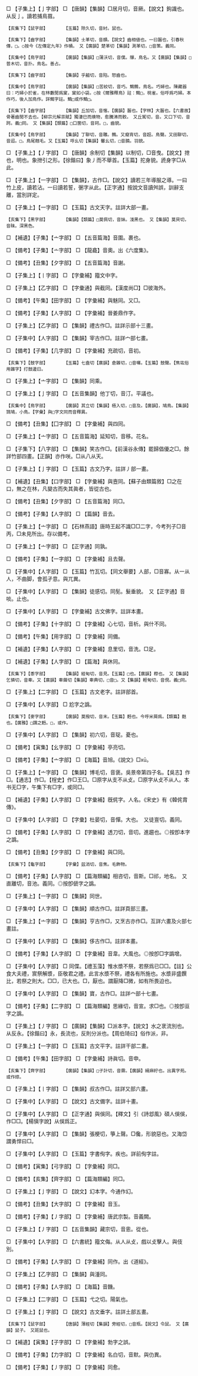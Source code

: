 <!-- { "loadSidebar": true } -->
□	【子集上】【亅字部】	□	【唐韻】【集韻】□居月切，音厥。【說文】鉤識也。从反亅。讀若捕鳥罬。

	【亥集下】【鼠字部】		【玉篇】除久切，音紂。鼠也。

	【亥集下】【齒字部】		【集韻】士革切，音賾。【說文】齒相値也。一曰齧也，引春秋傳，□。○按今《左傳定九年》作幘。　又【廣韻】楚革切【集韻】測革切，□音策。義同。

	【亥集中】【鳥字部】		【廣韻】【集韻】□蒲沃切，音僕。鸔，鳥名。又【廣韻】【集韻】□普木切，音扑。鳥名。善占。

	【亥集下】【齒字部】		【集韻】乎韽切，音陷。怒齒也。

	【亥集中】【鳥字部】		【廣韻】【集韻】□苦絞切，音巧。鷦鷯，鳥名。巧婦也。陳藏器曰：巧婦小於雀，在林藪閒爲窠，窠如小袋。○按《爾雅釋鳥》註：鷦□，桃雀。俗呼爲巧婦。本作巧，後人加鳥作。詳鷦字註。鷦□或作鷦□。

	【亥集下】【齒字部】		【集韻】丘加切，音愘。【廣韻】齧也。【字林】大齧也。【六書故】骨著齒閒不去也。【柳宗元解祟賦】獨淒巳而燠物，愈騰沸而骹。　又丘駕切，音。又口下切，音跒。義□同。　又【集韻】【類篇】□口箇切，音珂。□，齒貌。

	【亥集中】【鳥字部】		【集韻】丁聊切，音雕。鷯。又癡宵切，音超。鳥聲。又田聊切，音迢。□，鳥尾翹毛。又【玉篇】呼幺切【集韻】馨幺切，□音膮。羽貌。

□	【子集上】【丿字部】	□	【唐韻】余制切【集韻】以制切，□音曳。【說文】抴也，明也。象抴引之形。【徐鍇曰】象丿而不舉首。【玉篇】拕身貌。虒身字□从此。

□	【子集上】【一字部】	□	【集韻】，古作□。【說文】讀若三年導服之導。一曰竹上皮，讀若沾。一曰讀若誓，弻字从此。【正字通】按說文音讀舛誤，訓辭支離，當別詳定。

□	【子集上】【一字部】	□	【玉篇】古文天字。註詳大部一畫。

	【亥集下】【黑字部】		【集韻】【類篇】□莫佩切，音妹。淺黑也。　又【集韻】莫貝切，音昧。深黑色。

□	【補遺】【子集】【亠字部】	□	【五音篇海】音圍。裹也。

□	【備考】【子集】【亠字部】	□	【龍龕】音奧。出《六度集》。

□	【備考】【丑集】【夕字部】	□	【五音篇海】音謝。

□	【子集上】【丨字部】	□	【字彙補】籀文中字。

□	【子集上】【乙字部】	□	【字彙通】與截同。【漢度尚□】□彼海外。

□	【備考】【午集】【田字部】	□	【字彙補】與魅同。又□。

□	【備考】【子集】【人字部】	□	【字彙補】晉姜鼎作字。

□	【子集上】【乙字部】	□	【集韻】禮古作□。註詳示部十三畫。

□	【子集中】【人字部】	□	【集韻】宰古作□。註詳宀部七畫。

□	【備考】【子集】【几字部】	□	【字彙補】充疏切，音初。

	【亥集下】【鼓字部】		【玉篇】七盍切【廣韻】倉雜切，□音囃。【玉篇】鼓聲。【焦竑俗用雜字】打鼓邊曰。

□	【子集上】【亠字部】	□	【集韻】同乘。

□	【子集上】【亅字部】	□	【五音集韻】他丁切，音汀。平議也。

	【亥集中】【鳥字部】		【廣韻】其立切【集韻】極入切，□音及。【廣韻】，鳩鳥。【集韻】鷑鳩，小鳥。【字彙】與□字文同而音釋異。

□	【備考】【丑集】【囗字部】	□	【字彙補】與四同。

□	【子集上】【亠字部】	□	【五音篇海】延知切，音移。花名。

□	【子集下】【八字部】	□	【集韻】笑古作□。【前漢谷永傳】罷歸倡優之□。餘詳竹部四畫。【正韻】亦作咲。□从八从天。

□	【子集上】【亅字部】	□	【玉篇】古文乃字。註詳丿部一畫。

□	【補遺】【丑集】【口字部】	□	【字彙補】與壼同。【蘇子由類篇敘】□之在口，無之在林，凡變古而失其眞者，皆從古也。

□	【備考】【丑集】【夕字部】	□	【五音篇海】同□。

□	【備考】【子集】【人字部】	□	【篇韻】音去。

□	【子集上】【亠字部】	□	【石林燕語】唐時王起不識□□二字，今考列子□音丙，□未見所出。存以備考。

□	【子集上】【亠字部】	□	【正字通】同孰。

□	【備考】【子集】【一字部】	□	【字彙補】且去聲。

□	【子集中】【人字部】	□	【玉篇】竹瓦切。【同文舉要】人部，□音寡。从一从人，不曲脚，會孤孑意。與兀異。

□	【子集中】【人字部】	□	【集韻】徒感切。同髧。髮垂貌。　又【正字通】音啖。止也。

□	【子集中】【人字部】	□	【字彙補】古文佛字。註詳本畫。

□	【備考】【子集】【十字部】	□	【字彙補】心七切，音析。與什不同。

□	【備考】【午集】【用字部】	□	【字彙補】同備。

□	【補遺】【子集】【人字部】	□	【字彙補】息里切，音洗。□足。

□	【補遺】【子集】【人字部】	□	【篇海】與休同。

	【亥集下】【黍字部】		【集韻】經甸切，音見。【玉篇】□也。【廣韻】穄也。　又【集韻】乞憐切，音牽。又【廣韻】牽繭切【集韻】牽典切，□音□。又【集韻】輕甸切，音俔。義□同。

□	【子集上】【二字部】	□	【玉篇】古文老字。註詳部首。

□	【子集中】【人字部】	□	尬字之譌。

	【亥集下】【麥字部】		【廣韻】莫撥切，音末。【玉篇】麪也。今呼米屑爲。【類篇】麩也。【廣雅】□謂之麪。□，或作。

□	【子集中】【人字部】	□	【集韻】初六切，音珿。憂也。

□	【備考】【寅集】【幺字部】	□	【字彙補】亭亮切。

□	【備考】【子集】【亠字部】	□	【海篇】音旭。《說文》□xū。

□	【子集上】【亠字部】	□	【集韻】博毛切，音褒。吳景帝第四子名。【吳志】作□。【通志】作□。【桯史】作□王□。□原字从支不从攴。□原字从攴不从人。本书无□字，午集下有□字，或同□。

□	【補遺】【子集】【人字部】	□	【字彙補】旣侂字。人名。《宋史》有《韓侂胄傳》。

□	【子集中】【人字部】	□	【字彙】杜晏切，音憚。大也。　又徒亶切。義同。

□	【備考】【子集】【人字部】	□	【字彙補】透刀切，音叨。進趨也。◎按卽本字之譌。

□	【備考】【丑集】【夕字部】	□	【字彙補】與□同。

	【亥集下】【龜字部】		【字彙】兹消切，音焦。毛飾物。

□	【備考】【子集】【人字部】	□	【篇海類編】相咨切，音斯。□祁，地名。　又直離切，音池。義同。◎按卽傂字之譌。

□	【子集上】【一字部】	□	【集韻】同世。

□	【子集中】【人字部】	□	【集韻】順古作□。註詳頁部三畫。

□	【子集上】【亠字部】	□	【集韻】亨古作□，又烹古亦作□。互詳六畫及火部七畫註。

□	【子集中】【人字部】	□	【集韻】侈古作□。註詳本畫。

□	【備考】【子集】【人字部】	□	【字彙補】音韋。大風也。◎按卽□字譌增。

□	【子集中】【人字部】	□	同偞。【禮玉藻】惟水漿不祭，若祭爲已□□。【註】公食大夫禮，賔祭解漿，臣敬君之禮。此言水漿不祭，禮各有所施也。水漿非盛饌比，若祭之則大。□□，已大也。□，厭也。謂厭降□微，如有所畏迫也。

□	【子集中】【人字部】	□	【集韻】寶，古作□。註詳宀部十七畫。

□	【備考】【子集】【二字部】	□	【篇海類編】思緣切，音宣。求□也。◎按卽亘字之譌。

□	【子集上】【丿字部】	□	【廣韻】【集韻】□派本字。【說文】水之衺流別也。从反永。【徐鍇曰】永，長流也，反則分派也。【周伯琦曰】俗作派，非。

□	【子集上】【一字部】	□	【玉篇】古文平字。註詳干部二畫。

□	【備考】【午集】【田字部】	□	【字彙補】詩眞切。音申。

	【亥集下】【齊字部】		【廣韻】【集韻】□子計切，音霽。【廣韻】緝麻紵也。出異字苑。或作縩。

□	【子集上】【丨字部】	□	【集韻】叔古作□。註詳又部六畫。

□	【子集中】【人字部】	□	【說文】古文備字。註詳十畫。

□	【子集中】【人字部】	□	【正字通】與俁同。【釋文】引《詩邶風》碩人俁俁，作□□。【楊愼字說】从俁爲正。

□	【子集中】【人字部】	□	【集韻】張梗切，箏上聲。□儳，形貌惡也。又海岱謂勇悍曰□。

□	【子集中】【人字部】	□	【玉篇】字書侚字。疾也。詳前侚字註。

□	【備考】【寅集】【弓字部】	□	【字彙補】同□。

□	【備考】【亥集】【齊字部】	□	【篇海類編】同□。

□	【子集上】【亅字部】	□	【說文】幻本字。今通作幻。

□	【備考】【丑集】【大字部】	□	【字彙補】音玉。

□	【備考】【子集】【丿字部】	□	【字彙補】唐武宗製。音義闕。

□	【子集上】【丿字部】	□	【五音集韻】藏宗切，音悤。從也。

□	【子集中】【人字部】	□	【六書統】籀文侮。从人从攴，戲以攴擊人。與伎別。

□	【備考】【子集】【人字部】	□	【字彙補】同作。出《道經》。

□	【子集上】【乙字部】	□	【集韻】與湩同。

□	【備考】【子集】【人字部】	□	【海篇】音饑。

□	【子集上】【二字部】	□	【玉篇】弋之切。陽氣也。

□	【子集上】【亅字部】	□	【說文】古文垂字。註詳土部五畫。

	【亥集下】【鼠字部】		【唐韻】薄經切【集韻】旁經切，□音瓶。【說文】令鼠。　又【廣韻】鼠子。　又斑鼠也。

□	【補遺】【寅集】【子字部】	□	【字彙補】勃字之誤。

□	【備考】【子集】【力字部】	□	【字彙補】名白切，音默。與仂異。

□	【備考】【子集】【丿字部】	□	【字彙補】同愈。

